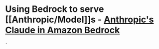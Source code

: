 # Using Bedrock to serve [[Anthropic/Model]]s - [Anthropic's Claude in Amazon Bedrock](https://aws.amazon.com/bedrock/anthropic/)
	-